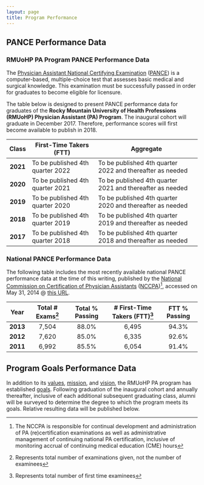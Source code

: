 ```yaml
---
layout: page
title: Program Performance
---
```


## PANCE Performance Data

### RMUoHP PA Program PANCE Performance Data

The [Physician Assistant National Certifying Examination][pance] ([PANCE][pance]) is a computer-based, multiple-choice test that assesses basic medical and surgical knowledge. This examination must be successfully passed in order for graduates to become eligible for licensure. 

The table below is designed to present PANCE performance data for graduates of the **Rocky Mountain University of Health Professions (RMUoHP) Physician Assistant (PA) Program**. The inaugural cohort will graduate in December 2017. Therefore, performance scores will first become available to publish in 2018.

| **Class** | **First-Time Takers (FTT)**       | **Aggregate**                                             |
| :-------: | --------------------------------- | --------------------------------------------------------- |
| **2021**  | To be published 4th quarter 2022  | To be published 4th quarter 2022 and thereafter as needed |
| **2020**  | To be published 4th quarter 2021  | To be published 4th quarter 2021 and thereafter as needed |
| **2019**  | To be published 4th quarter 2020  | To be published 4th quarter 2020 and thereafter as needed |
| **2018**  | To be published 4th quarter 2019  | To be published 4th quarter 2019 and thereafter as needed |
| **2017**  | To be published 4th quarter 2018  | To be published 4th quarter 2018 and thereafter as needed |

### National PANCE Performance Data

The following table includes the most recently available national PANCE performance data at the time of this writing, published by the [National Commission on Certification of Physician Assistants][nccpalink] ([NCCPA][nccpalink])[^nccpa], accessed on May 31, 2014 @ [this URL](http://www.nccpa.net/Upload/PDFs/PANCE%20Pass%20Rates.pdf).

| **Year** | **Total # Exams**[^number] | **Total % Passing** | **# First-Time Takers (FTT)**[^ftt] | **FTT % Passing** |
| :------: | :------------------------: | :-----------------: | :---------------------------:       | :---------------: |
| **2013** | 7,504                      | 88.0%               | 6,495                               | 94.3%             |
| **2012** | 7,620                      | 85.0%               | 6,335                               | 92.6%             |
| **2011** | 6,992                      | 85.5%               | 6,054                               | 91.4%             |

## Program Goals Performance Data

In addition to its [values](http://rmupap.github.io/core-values/), [mission][mvg], and [vision][mvg], the RMUoHP PA program has established [goals][mvg]. Following graduation of the inaugural cohort and annually thereafter, inclusive of each additional subsequent graduating class, alumni will be surveyed to determine the degree to which the program meets its goals. Relative resulting data will be published below.

[pance]: http://www.nccpa.net/Pance
[mvg]: http://rmupap.github.io/mission-vision-goals/
[nccpalink]: http://www.nccpa.net/

[^nccpa]: The NCCPA is responsible for continual development and administration of PA (re)certification examinations as well as administrative management of continuing national PA certification, inclusive of monitoring accrual of continuing medical education (CME) hours 
[^number]: Represents total number of examinations given, not the number of examinees
[^ftt]: Represents total number of first time examinees
